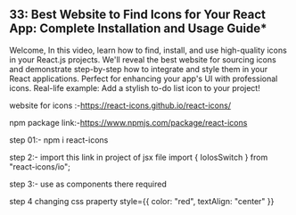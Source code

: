 ****33: Best Website to Find Icons for Your React App: Complete Installation and Usage Guide*****
------------------------------------------------
Welcome, In this video, learn how to find, install, and use high-quality icons in your React.js projects. We'll reveal the best website for sourcing icons and demonstrate step-by-step how to integrate and style them in your React applications. Perfect for enhancing your app's UI with professional icons. Real-life example: Add a stylish to-do list icon to your project! 

website for icons :-https://react-icons.github.io/react-icons/

npm package link:-https://www.npmjs.com/package/react-icons

step 01:- npm i react-icons

step 2:- import this link in project of jsx file
import { IoIosSwitch } from "react-icons/io";

step 3:- use as components there required
<IoIosSwitch />


step 4 changing css praperty
style={{ color: "red", textAlign: "center" }}